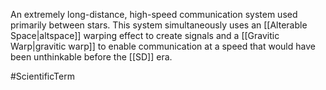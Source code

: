 An extremely long-distance, high-speed communication system used primarily between stars.
This system simultaneously uses an <span class="miscellaneous">[[Alterable Space|altspace]]</span> warping effect to create signals and a <span class="miscellaneous">[[Gravitic Warp|gravitic warp]]</span> to enable communication at a speed that would have been unthinkable before the <span class="miscellaneous">[[SD]]</span> era.

#ScientificTerm